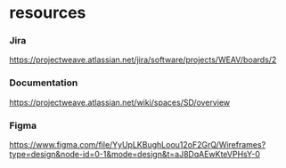 # resources

### Jira
https://projectweave.atlassian.net/jira/software/projects/WEAV/boards/2

### Documentation 
https://projectweave.atlassian.net/wiki/spaces/SD/overview

### Figma
https://www.figma.com/file/YyUpLKBughLoou12oF2GrQ/Wireframes?type=design&node-id=0-1&mode=design&t=aJ8DqAEwKteVPHsY-0
